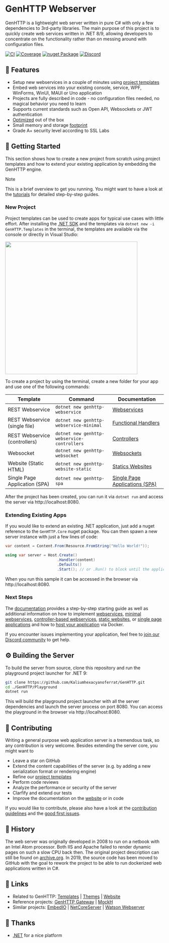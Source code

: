 # GenHTTP Webserver

GenHTTP is a lightweight web server written in pure C# with only a few dependencies to 3rd-party libraries. The main
purpose of this project is to quickly create web services written in .NET 8/9, allowing developers to concentrate on
the functionality rather than on messing around with configuration files.

[![CI](https://github.com/Kaliumhexacyanoferrat/GenHTTP/actions/workflows/ci.yml/badge.svg)](https://github.com/Kaliumhexacyanoferrat/GenHTTP/actions/workflows/ci.yml) [![Coverage](https://sonarcloud.io/api/project_badges/measure?project=GenHTTP&metric=coverage)](https://sonarcloud.io/dashboard?id=GenHTTP) [![nuget Package](https://img.shields.io/nuget/v/GenHTTP.Core.svg)](https://www.nuget.org/packages/GenHTTP.Core/) [](https://discord.gg/cW6tPJS7nt) [![Discord](https://discordapp.com/api/guilds/1177529388229734410/widget.png?style=shield)](https://discord.gg/GwtDyUpkpV)

## 🚀 Features

- Setup new webservices in a couple of minutes
  using [project templates](https://genhttp.org/documentation/content/templates)
- Embed web services into your existing console, service, WPF, WinForms, WinUI, MAUI or Uno application
- Projects are fully described in code - no configuration files needed, no magical behavior you need to learn
- Supports current standards such as Open API, Websockets or JWT authentication
- [Optimized](https://genhttp.org/features) out of the box
- Small memory and storage [footprint](https://genhttp.org/features#footprint)
- Grade A+ security level according to SSL Labs

## 📖 Getting Started

This section shows how to create a new project from scratch using project templates and how to extend your existing
application by embedding the GenHTTP engine.

> [!NOTE]  
> This is a brief overview to get you running. You might want to have a look at
> the [tutorials](https://genhttp.org/documentation/tutorials/) for detailed step-by-step guides.

### New Project

Project templates can be used to create apps for typical use cases with little effort. After installing
the [.NET SDK](https://dotnet.microsoft.com/en-us/download) and the templates via `dotnet new -i GenHTTP.Templates` in
the terminal, the templates are available via the console or directly in Visual Studio:

<img src="https://user-images.githubusercontent.com/4992119/146939721-2970d28c-61bc-4a9a-b924-d483f97c8d8e.png" style="width: 30em;" />

To create a project by using the terminal, create a new folder for your app and use one of the following commands:

| Template                      | Command                                     | Documentation                                                                                                    |
|-------------------------------|---------------------------------------------|------------------------------------------------------------------------------------------------------------------|
| REST Webservice               | `dotnet new genhttp-webservice`             | [Webservices](https://genhttp.org/documentation/content/frameworks/webservices/)                                 |
| REST Webservice (single file) | `dotnet new genhttp-webservice-minimal`     | [Functional Handlers](https://genhttp.org/documentation/content/frameworks/functional/)                          |
| REST Webservice (controllers) | `dotnet new genhttp-webservice-controllers` | [Controllers](https://genhttp.org/documentation/content/frameworks/controllers)                                  |
| Websocket                     | `dotnet new genhttp-websocket`              | [Websockets](https://genhttp.org/documentation/content/frameworks/websockets)                                    |
| Website (Static HTML)         | `dotnet new genhttp-website-static`         | [Statics Websites](https://genhttp.org/documentation/content/frameworks/static-websites/)                        |
| Single Page Application (SPA) | `dotnet new genhttp-spa`                    | [Single Page Applications (SPA)](https://genhttp.org/documentation/content/frameworks/single-page-applications/) |

After the project has been created, you can run it via `dotnet run` and access the server via http://localhost:8080.

### Extending Existing Apps

If you would like to extend an existing .NET application, just add a nuget reference to the `GenHTTP.Core` nuget package. You can then spawn a new server instance with just a few lines of code:

```csharp
var content = Content.From(Resource.FromString("Hello World!"));

using var server = Host.Create()
                       .Handler(content)
                       .Defaults()
                       .Start(); // or .Run() to block until the application is shut down
```

When you run this sample it can be accessed in the browser via http://localhost:8080.

### Next Steps

The [documentation](https://genhttp.org/documentation/) provides a step-by-step starting guide as well as additional
information on how to
implement [webservices](https://genhttp.org/documentation/content/frameworks/webservices), [minimal webservices](https://genhttp.org/documentation/content/frameworks/functional), [controller-based webservices](https://genhttp.org/documentation/content/frameworks/controllers), [static websites](https://genhttp.org/documentation/content/frameworks/static-websites),
or [single page applications](https://genhttp.org/documentation/content/frameworks/single-page-applications) and how
to [host your application](https://genhttp.org/documentation/hosting/) via Docker.

If you encounter issues implementing your application, feel free
to [join our Discord community](https://discord.gg/GwtDyUpkpV) to get help.

## ⚙️ Building the Server

To build the server from source, clone this repository and run the playground project launcher for .NET 9:

```sh
git clone https://github.com/Kaliumhexacyanoferrat/GenHTTP.git
cd ./GenHTTP/Playground
dotnet run
```

This will build the playground project launcher with all the server dependencies and launch the server process on port 8080. You can access the playground in the browser via http://localhost:8080.

## 🙌 Contributing

Writing a general purpose web application server is a tremendous task, so any contribution is very welcome. Besides
extending the server core, you might want to

- Leave a star on GitHub
- Extend the content capabilities of the server (e.g. by adding a new serialization format or rendering engine)
- Refine our [project templates](https://genhttp.org/documentation/content/templates)
- Perform code reviews
- Analyze the performance or security of the server
- Clarfify and extend our tests
- Improve the documentation on the [website](https://genhttp.org/) or in code

If you would like to contribute, please also have a look at
the [contribution guidelines](https://github.com/Kaliumhexacyanoferrat/GenHTTP/blob/master/CONTRIBUTING.md) and
the [good first issues](https://github.com/Kaliumhexacyanoferrat/GenHTTP/issues?q=is%3Aopen+is%3Aissue+label%3A%22good+first+issue%22).

## 🏺 History

The web server was originally developed in 2008 to run on a netbook with an Intel Atom processor. Both IIS and Apache
failed to render dynamic pages on such a slow CPU back then. The original project description can still be found
on [archive.org](https://web.archive.org/web/20100706192130/http://gene.homeip.net/GenHTTPWebsite/). In 2019, the source
code has been moved to GitHub with the goal to rework the project to be able to run dockerized web applications written
in C#.

## 📌 Links

- Related to
  GenHTTP: [Templates](https://github.com/Kaliumhexacyanoferrat/GenHTTP.Templates) | [Themes](https://github.com/Kaliumhexacyanoferrat/GenHTTP.Themes) | [Website](https://github.com/Kaliumhexacyanoferrat/GenHTTP.Website)
- Reference
  projects: [GenHTTP Gateway](https://github.com/Kaliumhexacyanoferrat/GenHTTP.Gateway) | [MockH](https://github.com/Kaliumhexacyanoferrat/MockH)
- Similar
  projects: [EmbedIO](https://github.com/unosquare/embedio) | [NetCoreServer](https://github.com/chronoxor/NetCoreServer) | [Watson Webserver](https://github.com/jchristn/WatsonWebserver)

## 🙏 Thanks

- [.NET](https://github.com/dotnet/core) for a nice platform
